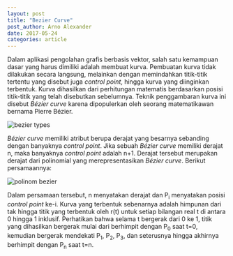 ```yaml
---
layout: post
title: "Bezier Curve"
post_author: Arno Alexander
date: 2017-05-24
categories: article
---
```

<p>Dalam aplikasi pengolahan grafis berbasis vektor, salah satu kemampuan dasar yang harus dimiliki adalah membuat kurva. Pembuatan kurva tidak dilakukan secara langsung, melainkan dengan memindahkan titik-titik tertentu yang disebut juga <em>control point</em>, hingga kurva yang diinginkan terbentuk. Kurva dihasilkan dari perhitungan matematis berdasarkan posisi titik-titik yang telah disebutkan sebelumnya. Teknik penggambaran kurva ini disebut <em>Bézier curve</em> karena dipopulerkan oleh seorang matematikawan bernama Pierre Bézier.</p><!--endofpreview-->
<img src="{{ site.url }}/assets/posts/2017-05-24-bezier-curve/quad_benzier.jpg" title="bezier types" class="img-responsive" style="display: block; margin-left: auto; margin-right: auto">
<p><em>Bézier curve</em> memiliki atribut berupa derajat yang besarnya sebanding dengan banyaknya <em>control point</em>. Jika sebuah <em>Bézier curve</em> memiliki derajat n, maka banyaknya <em>control point</em> adalah n+1. Derajat tersebut merupakan derajat dari polinomial yang merepresentasikan <em>Bézier curve</em>. Berikut persamaannya:</p>
<img src="https://latex.codecogs.com/gif.latex?r(t)=\sum_{i=0}^{n}\binom{n}{i}(1-t)^{n-i}t^{i}P_{i}" title="polinom bezier" class="img-responsive" style="display: block; margin-left: auto; margin-right: auto"/>
<p>Dalam persamaan tersebut, n menyatakan derajat dan P<sub>i</sub> menyatakan posisi <em>control point</em> ke-i. Kurva yang terbentuk sebenarnya adalah himpunan dari tak hingga titik yang terbentuk oleh r(t) untuk setiap bilangan real t di antara 0 hingga 1 inklusif. Perhatikan bahwa selama t bergerak dari 0 ke 1, titik yang dihasilkan bergerak mulai dari berhimpit dengan P<sub>0</sub> saat t=0, kemudian bergerak mendekati P<sub>1</sub>, P<sub>2</sub>, P<sub>3</sub>, dan seterusnya hingga akhirnya berhimpit dengan P<sub>n</sub> saat t=n.